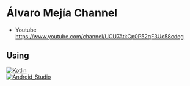 # Álvaro Mejía Channel

- Youtube https://www.youtube.com/channel/UCU7AtkCp0P52qF3Uc58cdeg

## Using
[![Kotlin](https://img.shields.io/badge/Kotlin-0095D5?style=for-the-badge&logo=kotlin&logoColor=white&labelColor=red)]()
</br>
[![Android_Studio](https://img.shields.io/badge/Android_Studio-3DDC84?style=for-the-badge&logo=android-studio&logoColor=white&labelColor=red)]()
